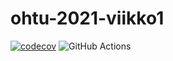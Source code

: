 # ohtu-2021-viikko1

[![codecov](https://codecov.io/gh/masiro918/ohtu-2021-viikko1/branch/main/graph/badge.svg?token=XS2IJUE9RW)](https://codecov.io/gh/masiro918/ohtu-2021-viikko1)
![GitHub Actions](https://github.com/masiro918/ohtu-2021-viikko1/workflows/CI/badge.svg)
